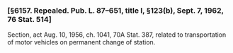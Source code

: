 ### [§6157. Repealed. Pub. L. 87–651, title I, §123(b), Sept. 7, 1962, 76 Stat. 514] ###

Section, act Aug. 10, 1956, ch. 1041, 70A Stat. 387, related to transportation of motor vehicles on permanent change of station.